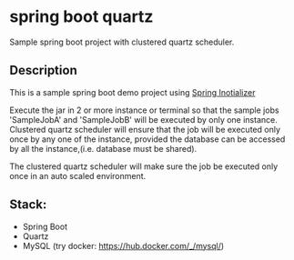 # spring boot quartz
Sample spring boot project with clustered quartz scheduler. 

## Description
This is a sample spring boot demo project using [Spring Inotializer](https://start.spring.io/)

Execute the jar in 2 or more instance or terminal so that the sample jobs 'SampleJobA' and 'SampleJobB'
will be executed by only one instance. Clustered quartz scheduler will ensure that the job will be executed 
only once by any one of the instance, provided the database can be accessed by all the instance,(i.e. database 
must be shared). 

The clustered quartz scheduler will make sure the job be executed only once in an auto scaled environment.

## Stack:
* Spring Boot
* Quartz
* MySQL (try docker: https://hub.docker.com/_/mysql/)
